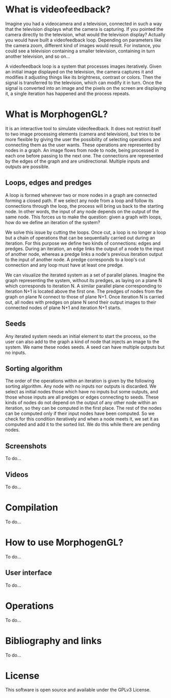 # What is videofeedback?

Imagine you had a videocamera and a television, connected in such a way that the television displays what the camera is capturing. If you pointed the camera directly to the television, what would the television display? Actually you would have built a videofeedback loop. Depending on parameters like the camera zoom, different kind of images would result. For instance, you could see a television containing a smaller television, containing in turn another television, and so on... 

A videofeedback loop is a system that processes images iteratively. Given an initial image displayed on the television, the camera captures it and modifies it adjusting things like its brightness, contrast or colors. Then the signal is transferred to the television, which can modify it in turn. Once the signal is converted into an image and the pixels on the screen are displaying it, a single iteration has happened and the process repeats.

# What is MorphogenGL?

It is an interactive tool to simulate videofeedback. It does not restrict itself to two image processing elements (camera and television), but tries to be more flexible by giving the user the possibility of selecting operations and connecting them as the user wants. These operations are represented by nodes in a graph. An image flows from node to node, being processed in each one before passing to the next one. The connections are represented by the edges of the graph and are unidirectional. Multiple inputs and outputs are possible.

## Loops, edges and predges

A loop is formed whenever two or more nodes in a graph are connected forming a closed path. If we select any node from a loop and follow its connections through the loop, the process will bring us back to the starting node. In other words, the input of any node depends on the output of the same node. This forces us to make the question: given a graph with loops, how do we define an iteration of the system?

We solve this issue by cutting the loops. Once cut, a loop is no longer a loop but a chain of operations that can be sequentially carried out during an iteration. For this purpose we define two kinds of connections: edges and predges. During an iteration, an edge links the output of a node to the input of another node, whereas a predge links a node's previous iteration output to the input of another node. A predge corresponds to a loop's cut connection and any loop must have at least one predge.

We can visualize the iterated system as a set of parallel planes. Imagine the graph representing the system, without its predges, as laying on a plane N which corresponds to iteration N. A similar parallel plane corresponding to iteration N+1 is located above the first one. The predges of nodes from the graph on plane N connect to those of plane N+1. Once iteration N is carried out, all nodes with predges on plane N send their output images to their connected nodes of plane N+1 and iteration N+1 starts.

## Seeds

Any iterated system needs an initial element to start the process, so the user can also add to the graph a kind of node that injects an image to the system. We name these nodes seeds. A seed can have multiple outputs but no inputs.

## Sorting algorithm

The order of the operations within an iteration is given by the following sorting algorithm. Any node with no inputs nor outputs is discarded. We select as initial nodes those which have no inputs but some outputs, and those whose inputs are all predges or edges connecting to seeds. These kinds of nodes do not depend on the output of any other node within an iteration, so they can be computed in the first place. The rest of the nodes can be computed only if their input nodes have been computed. So we check for this condition iteratively and when a node meets it, we set it as computed and add it to the sorted list. We do this while there are pending nodes.

## Screenshots

To do...

## Videos

To do...

# Compilation

To do...

# How to use MorphogenGL?

To do...

## User interface

To do...

# Operations

To do...

# Bibliography and links

To do...

# License

This software is open source and available under the GPLv3 License.